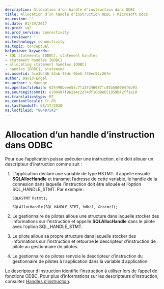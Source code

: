 ```yaml
---
description: Allocation d’un handle d’instruction dans ODBC
title: Allocation d’un handle d’instruction ODBC | Microsoft Docs
ms.custom: ''
ms.date: 01/19/2017
ms.prod: sql
ms.prod_service: connectivity
ms.reviewer: ''
ms.technology: connectivity
ms.topic: conceptual
helpviewer_keywords:
- SQL statements [ODBC], statement handles
- statement handles [ODBC]
- allocating statement handles [ODBC]
- handles [ODBC], statement
ms.assetid: 4ce3b446-34ab-46dc-96e5-f40ec95c267e
author: David-Engel
ms.author: v-daenge
ms.openlocfilehash: 624490beee55c7fa37346087fc85b560904f6b93
ms.sourcegitcommit: e700497f962e4c2274df16d9e651059b42ff1a10
ms.translationtype: MT
ms.contentlocale: fr-FR
ms.lasthandoff: 08/17/2020
ms.locfileid: "88487542"
---
```

# <a name="allocating-a-statement-handle-odbc"></a>Allocation d’un handle d’instruction dans ODBC
Pour que l’application puisse exécuter une instruction, elle doit allouer un descripteur d’instruction comme suit :  
  
1.  L’application déclare une variable de type HSTMT. Il appelle ensuite **SQLAllocHandle** et transmet l’adresse de cette variable, le handle de la connexion dans laquelle l’instruction doit être allouée et l’option SQL_HANDLE_STMT. Par exemple :  
  
    ```  
    SQLHSTMT hstmt1;  
  
    SQLAllocHandle(SQL_HANDLE_STMT, hdbc1, &hstmt1);  
    ```  
  
2.  Le gestionnaire de pilotes alloue une structure dans laquelle stocker des informations sur l’instruction et appelle **SQLAllocHandle** dans le pilote avec l’option SQL_HANDLE_STMT.  
  
3.  Le pilote alloue sa propre structure dans laquelle stocker des informations sur l’instruction et retourne le descripteur d’instruction de pilote au gestionnaire de pilotes.  
  
4.  Le gestionnaire de pilotes renvoie le descripteur d’instruction du gestionnaire de pilotes à l’application dans la variable d’application.  
  
 Le descripteur d’instruction identifie l’instruction à utiliser lors de l’appel de fonctions ODBC. Pour plus d’informations sur les descripteurs d’instruction, consultez [Handles d’instruction](../../../odbc/reference/develop-app/statement-handles.md).

